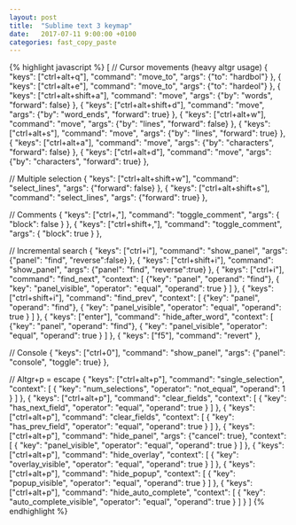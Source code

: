 ```yaml
---
layout: post
title:  "Sublime text 3 keymap"
date:   2017-07-11 9:00:00 +0100
categories: fast_copy_paste
---
```


{% highlight javascript %}
[
// Cursor movements (heavy altgr usage)
  { "keys": ["ctrl+alt+q"], "command": "move_to", "args": {"to": "hardbol"} },
  { "keys": ["ctrl+alt+e"], "command": "move_to", "args": {"to": "hardeol"} },
  { "keys": ["ctrl+alt+shift+a"], "command": "move", "args": {"by": "words", "forward": false} },
  { "keys": ["ctrl+alt+shift+d"], "command": "move", "args": {"by": "word_ends", "forward": true} },
  { "keys": ["ctrl+alt+w"], "command": "move", "args": {"by": "lines", "forward": false} },
  { "keys": ["ctrl+alt+s"], "command": "move", "args": {"by": "lines", "forward": true} },
  { "keys": ["ctrl+alt+a"], "command": "move", "args": {"by": "characters", "forward": false} },
  { "keys": ["ctrl+alt+d"], "command": "move", "args": {"by": "characters", "forward": true} },

// Multiple selection
  { "keys": ["ctrl+alt+shift+w"], "command": "select_lines", "args": {"forward": false} },
  { "keys": ["ctrl+alt+shift+s"], "command": "select_lines", "args": {"forward": true} },

// Comments
  { "keys": ["ctrl+,"], "command": "toggle_comment", "args": { "block": false } },
  { "keys": ["ctrl+shift+,"], "command": "toggle_comment", "args": { "block": true } },


// Incremental search
    { "keys": ["ctrl+i"], "command": "show_panel", 
           "args": {"panel": "find", "reverse":false} },
       { "keys": ["ctrl+shift+i"], "command": "show_panel", 
           "args": {"panel": "find", "reverse":true} },
       { "keys": ["ctrl+i"], "command": "find_next",
           "context":
           [
               {"key": "panel", "operand": "find"},
               { "key": "panel_visible", "operator": "equal", "operand": true }
           ]
       },
       { "keys": ["ctrl+shift+i"], "command": "find_prev",
           "context":
           [
               {"key": "panel", "operand": "find"},
               { "key": "panel_visible", "operator": "equal", "operand": true }
           ]
       },
       { "keys": ["enter"], "command": "hide_after_word",
           "context":
           [
               {"key": "panel", "operand": "find"},
               { "key": "panel_visible", "operator": "equal", "operand": true }
           ]
       },
       {
           "keys": ["f5"],
           "command": "revert"
       },

// Console
  { "keys": ["ctrl+0"], "command": "show_panel", "args": {"panel": "console", "toggle": true} },


// Altgr+p = escape
  { "keys": ["ctrl+alt+p"], "command": "single_selection", "context":
    [
      { "key": "num_selections", "operator": "not_equal", "operand": 1 }
    ]
  },
  { "keys": ["ctrl+alt+p"], "command": "clear_fields", "context":
    [
      { "key": "has_next_field", "operator": "equal", "operand": true }
    ]
  },
  { "keys": ["ctrl+alt+p"], "command": "clear_fields", "context":
    [
      { "key": "has_prev_field", "operator": "equal", "operand": true }
    ]
  },
  { "keys": ["ctrl+alt+p"], "command": "hide_panel", "args": {"cancel": true},
    "context":
    [
      { "key": "panel_visible", "operator": "equal", "operand": true }
    ]
  },
  { "keys": ["ctrl+alt+p"], "command": "hide_overlay", "context":
    [
      { "key": "overlay_visible", "operator": "equal", "operand": true }
    ]
  },
  { "keys": ["ctrl+alt+p"], "command": "hide_popup", "context":
    [
      { "key": "popup_visible", "operator": "equal", "operand": true }
    ]
  },
  { "keys": ["ctrl+alt+p"], "command": "hide_auto_complete", "context":
    [
      { "key": "auto_complete_visible", "operator": "equal", "operand": true }
    ]
  }
]
{% endhighlight %}
